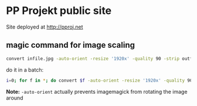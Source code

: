 # PP Projekt public site

Site deployed at http://pproj.net

## magic command for image scaling

```bash
convert infile.jpg -auto-orient -resize '1920x' -quality 90 -strip outfile.jpg
```

do it in a batch:

```bash
i=0; for f in *; do convert $f -auto-orient -resize '1920x' -quality 90 -strip $i.jpg; i=$(( $i + 1 )); done
```

**Note:** `-auto-orient` actually prevents imagemagick from rotating the image around

